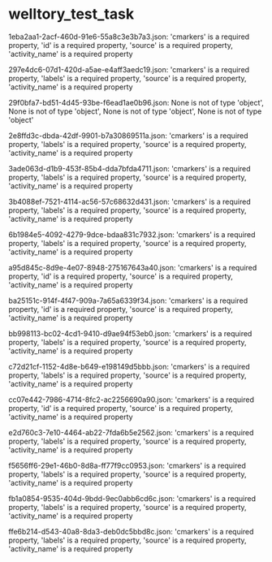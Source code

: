# welltory_test_task

1eba2aa1-2acf-460d-91e6-55a8c3e3b7a3.json: 'cmarkers' is a required property, 'id' is a required property, 'source' is a required property, 'activity_name' is a required property

297e4dc6-07d1-420d-a5ae-e4aff3aedc19.json: 'cmarkers' is a required property, 'labels' is a required property, 'source' is a required property, 'activity_name' is a required property

29f0bfa7-bd51-4d45-93be-f6ead1ae0b96.json: None is not of type 'object', None is not of type 'object', None is not of type 'object', None is not of type 'object'

2e8ffd3c-dbda-42df-9901-b7a30869511a.json: 'cmarkers' is a required property, 'labels' is a required property, 'source' is a required property, 'activity_name' is a required property

3ade063d-d1b9-453f-85b4-dda7bfda4711.json: 'cmarkers' is a required property, 'labels' is a required property, 'source' is a required property, 'activity_name' is a required property

3b4088ef-7521-4114-ac56-57c68632d431.json: 'cmarkers' is a required property, 'labels' is a required property, 'source' is a required property, 'activity_name' is a required property

6b1984e5-4092-4279-9dce-bdaa831c7932.json: 'cmarkers' is a required property, 'labels' is a required property, 'source' is a required property, 'activity_name' is a required property

a95d845c-8d9e-4e07-8948-275167643a40.json: 'cmarkers' is a required property, 'id' is a required property, 'source' is a required property, 'activity_name' is a required property

ba25151c-914f-4f47-909a-7a65a6339f34.json: 'cmarkers' is a required property, 'id' is a required property, 'source' is a required property, 'activity_name' is a required property

bb998113-bc02-4cd1-9410-d9ae94f53eb0.json: 'cmarkers' is a required property, 'labels' is a required property, 'source' is a required property, 'activity_name' is a required property

c72d21cf-1152-4d8e-b649-e198149d5bbb.json: 'cmarkers' is a required property, 'labels' is a required property, 'source' is a required property, 'activity_name' is a required property

cc07e442-7986-4714-8fc2-ac2256690a90.json: 'cmarkers' is a required property, 'id' is a required property, 'source' is a required property, 'activity_name' is a required property

e2d760c3-7e10-4464-ab22-7fda6b5e2562.json: 'cmarkers' is a required property, 'labels' is a required property, 'source' is a required property, 'activity_name' is a required property

f5656ff6-29e1-46b0-8d8a-ff77f9cc0953.json: 'cmarkers' is a required property, 'labels' is a required property, 'source' is a required property, 'activity_name' is a required property

fb1a0854-9535-404d-9bdd-9ec0abb6cd6c.json: 'cmarkers' is a required property, 'labels' is a required property, 'source' is a required property, 'activity_name' is a required property

ffe6b214-d543-40a8-8da3-deb0dc5bbd8c.json: 'cmarkers' is a required property, 'labels' is a required property, 'source' is a required property, 'activity_name' is a required property
